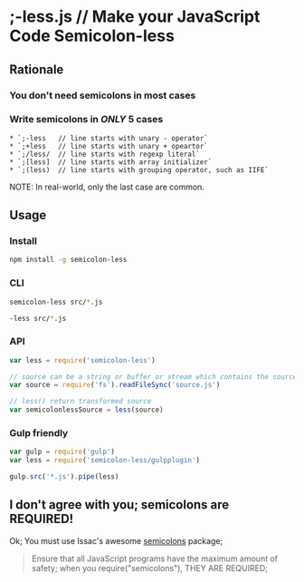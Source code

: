 # ;-less.js // Make your JavaScript Code Semicolon-less

## Rationale
### You don't need semicolons in most cases

### Write semicolons in *ONLY* 5 cases

	* `;-less	// line starts with unary - operator`
	* `;+less	// line starts with unary + opeartor`
	* `;/less/	// line starts with regexp literal`
	* `;[less]	// line starts with array initializer`
	* `;(less)	// line starts with grouping operator, such as IIFE`

 NOTE: In real-world, only the last case are common.

## Usage

### Install
```sh
npm install -g semicolon-less
```

### CLI
```sh
semicolon-less src/*.js
```

```sh
-less src/*.js
```

### API
```js
var less = require('semicolon-less')

// source can be a string or buffer or stream which contains the source code
var source = require('fs').readFileSync('source.js')

// less() return transformed source
var semicolonlessSource = less(source)
```

### Gulp friendly
```js
var gulp = require('gulp')
var less = require('semicolon-less/gulpplugin')

gulp.src('*.js').pipe(less)
```

## I don't agree with you; semicolons are REQUIRED!

Ok;
You must use Issac's awesome [semicolons](https://www.npmjs.org/package/semicolons) package;
> Ensure that all JavaScript programs have the maximum amount of safety;
> when you require("semicolons"), THEY ARE REQUIRED;

